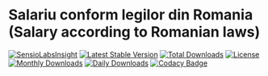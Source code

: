Salariu conform legilor din Romania (Salary according to Romanian laws)
=======
[![SensioLabsInsight](https://insight.sensiolabs.com/projects/52e1200a-8685-4954-b7b8-5d8197b68a84/big.png)](https://insight.sensiolabs.com/projects/52e1200a-8685-4954-b7b8-5d8197b68a84)
[![Latest Stable Version](https://poser.pugx.org/danielgp/salariu/v/stable)](https://packagist.org/packages/danielgp/salariu)
[![Total Downloads](https://poser.pugx.org/danielgp/salariu/downloads)](https://packagist.org/packages/danielgp/salariu)
[![License](https://poser.pugx.org/danielgp/salariu/license)](https://packagist.org/packages/danielgp/salariu)
[![Monthly Downloads](https://poser.pugx.org/danielgp/salariu/d/monthly)](https://packagist.org/packages/danielgp/salariu)
[![Daily Downloads](https://poser.pugx.org/danielgp/salariu/d/daily)](https://packagist.org/packages/danielgp/salariu)
[![Codacy Badge](https://api.codacy.com/project/badge/grade/64699aced39e448fb0203f0a64059aee)](https://www.codacy.com/app/danielpopiniuc/salariu)
